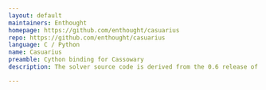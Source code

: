 ```yaml
---
layout: default
maintainers: Enthought
homepage: https://github.com/enthought/casuarius
repo: https://github.com/enthought/casuarius
language: C / Python
name: Casuarius
preamble: Cython binding for Cassowary
description: The solver source code is derived from the 0.6 release of Cassowary. It has been modified by Svilen Dobrev to remove memory leaks.

---
```

